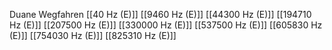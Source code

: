 Duane Wegfahren
[[40 Hz (E)]]
[[9460 Hz (E)]]
[[44300 Hz (E)]]
[[194710 Hz (E)]]
[[207500 Hz (E)]]
[[330000 Hz (E)]]
[[537500 Hz (E)]]
[[605830 Hz (E)]]
[[754030 Hz (E)]]
[[825310 Hz (E)]]